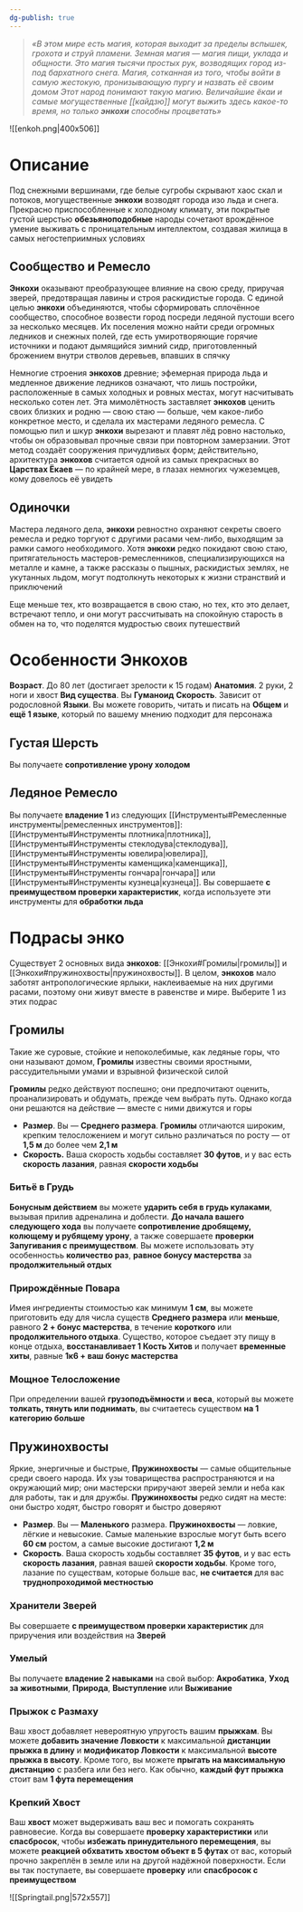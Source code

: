 ```yaml
---
dg-publish: true
---
```

> *«В этом мире есть магия, которая выходит за пределы вспышек, грохота и струй пламени. Земная магия — магия пищи, уклада и общности. Это магия тысячи простых рук, возводящих город из-под бархатного снега. Магия, сотканная из того, чтобы войти в самую жестокую, пронизывающую пургу и назвать её своим домом
> Этот народ понимают такую магию. Величайшие ёкаи и самые могущественные [[кайдзю]] могут выжить здесь какое-то время, но только **энкохи** способны процветать»*

![[enkoh.png|400x506]]

# Описание

Под снежными вершинами, где белые сугробы скрывают хаос скал и потоков, могущественные **энкохи** возводят города изо льда и снега. Прекрасно приспособленные к холодному климату, эти покрытые густой шерстью **обезьяноподобные** народы сочетают врождённое умение выживать с проницательным интеллектом, создавая жилища в самых негостеприимных условиях

## Сообщество и Ремесло

**Энкохи** оказывают преобразующее влияние на свою среду, приручая зверей, предотвращая лавины и строя раскидистые города. С единой целью **энкохи** объединяются, чтобы сформировать сплочённое сообщество, способное возвести город посреди ледяной пустоши всего за несколько месяцев. Их поселения можно найти среди огромных ледников и снежных полей, где есть умиротворяющие горячие источники и подают дымящийся зимний сидр, приготовленный брожением внутри стволов деревьев, впавших в спячку

Немногие строения **энкохов** древние; эфемерная природа льда и медленное движение ледников означают, что лишь постройки, расположенные в самых холодных и ровных местах, могут насчитывать несколько сотен лет. Эта мимолётность заставляет **энкохов** ценить своих близких и родню — свою стаю — больше, чем какое-либо конкретное место, и сделала их мастерами ледяного ремесла. С помощью пил и шкур **энкохи** вырезают и плавят лёд ровно настолько, чтобы он образовывал прочные связи при повторном замерзании. Этот метод создаёт сооружения причудливых форм; действительно, архитектура **энкохов** считается одной из самых прекрасных во **Царствах Ёкаев** — по крайней мере, в глазах немногих чужеземцев, кому довелось её увидеть

## Одиночки

Мастера ледяного дела, **энкохи** ревностно охраняют секреты своего ремесла и редко торгуют с другими расами чем-либо, выходящим за рамки самого необходимого. Хотя **энкохи** редко покидают свою стаю, притягательность мастеров-ремесленников, специализирующихся на металле и камне, а также рассказы о пышных, раскидистых землях, не укутанных льдом, могут подтолкнуть некоторых к жизни странствий и приключений

Еще меньше тех, кто возвращается в свою стаю, но тех, кто это делает, встречают тепло, и они могут рассчитывать на спокойную старость в обмен на то, что поделятся мудростью своих путешествий

# Особенности Энкохов

**Возраст**. До 80 лет (достигает зрелости к 15 годам)
**Анатомия**. 2 руки, 2 ноги и хвост
**Вид существа**. Вы **Гуманоид**
**Скорость**. Зависит от родословной
**Языки**. Вы можете говорить, читать и писать на **Общем** и **ещё 1 языке**, который по вашему мнению подходит для персонажа

## Густая Шерсть

Вы получаете **сопротивление урону холодом**

## Ледяное Ремесло 

Вы получаете **владение 1** из следующих [[Инструменты#Ремесленные инструменты|ремесленных инструментов]]: [[Инструменты#Инструменты плотника|плотника]], [[Инструменты#Инструменты стеклодува|стеклодува]], [[Инструменты#Инструменты ювелира|ювелира]], [[Инструменты#Инструменты каменщика|каменщика]], [[Инструменты#Инструменты гончара|гончара]] или [[Инструменты#Инструменты кузнеца|кузнеца]]. Вы совершаете **с преимуществом проверки характеристик**, когда используете эти инструменты для **обработки льда**

# Подрасы энко 

Существует 2 основных вида **энкохов**: [[Энкохи#Громилы|громилы]] и [[Энкохи#пружинохвосты|пружинохвосты]]. В целом, **энкохов** мало заботят антропологические ярлыки, наклеиваемые на них другими расами, поэтому они живут вместе в равенстве и мире. Выберите 1 из этих подрас

## Громилы

Такие же суровые, стойкие и непоколебимые, как ледяные горы, что они называют домом, **Громилы** известны своими яростными, рассудительными умами и взрывной физической силой

**Громилы** редко действуют поспешно; они предпочитают оценить, проанализировать и обдумать, прежде чем выбрать путь. Однако когда они решаются на действие — вместе с ними движутся и горы

- **Размер**. Вы — **Среднего размера**. **Громилы** отличаются широким, крепким телосложением и могут сильно различаться по росту — от **1,5 м** до более чем **2,1 м**
- **Скорость.** Ваша скорость ходьбы составляет **30 футов**, и у вас есть **скорость лазания**, равная **скорости ходьбы**

### Битьё в Грудь

**Бонусным действием** вы можете **ударить себя в грудь кулаками**, вызывая прилив адреналина и доблести. **До начала вашего следующего хода** вы получаете **сопротивление дробящему, колющему и рубящему урону**, а также совершаете **проверки Запугивания с преимуществом**. Вы можете использовать эту особенностьь **количество раз**, **равное бонусу мастерства** за **продолжительный отдых**

### Прирождённые Поварa

Имея ингредиенты стоимостью как минимум **1 см**, вы можете приготовить еду для числа существ **Среднего размера** или **меньше**, равного **2 + бонус мастерства**, в течение **короткого** или **продолжительного отдыха**. Существо, которое съедает эту пищу в конце отдыха, **восстанавливает 1 Кость Хитов** и получает **временные хиты**, равные **1к6 + ваш бонус мастерства**

### Мощное Телосложение

При определении вашей **грузоподъёмности** и **веса**, который вы можете **толкать, тянуть или поднимать**, вы считаетесь существом **на 1 категорию больше**

## Пружинохвосты

Яркие, энергичные и быстрые, **Пружинохвосты** — самые общительные среди своего народа. Их узы товарищества распространяются и на окружающий мир; они мастерски приручают зверей земли и неба как для работы, так и для дружбы. **Пружинохвосты** редко сидят на месте: они быстро ходят, быстро говорят и быстро доверяют

- **Размер**. Вы — **Маленького** размера. **Пружинохвосты** — ловкие, лёгкие и невысокие. Самые маленькие взрослые могут быть всего **60 см** ростом, а самые высокие достигают **1,2 м**
- **Скорость**. Ваша скорость ходьбы составляет **35 футов**, и у вас есть **скорость лазания**, равная вашей **скорости ходьбы**. Кроме того, лазание по существам, которые больше вас, **не считается** для вас **труднопроходимой местностью**

### Хранители Зверей

Вы совершаете **с преимуществом проверки характеристик** для приручения или воздействия на **Зверей**

### Умелый

Вы получаете **владение 2 навыками** на свой выбор: **Акробатика**, **Уход за животными**, **Природа**, **Выступление** или **Выживание**

### Прыжок с Размаху

Ваш хвост добавляет невероятную упругость вашим **прыжкам**. Вы можете **добавить значение Ловкости** к максимальной **дистанции прыжка в длину** и **модификатор Ловкости** к максимальной **высоте прыжка в высоту**. Кроме того, вы можете **прыгать на максимальную дистанцию** с разбега или без него. Как обычно, **каждый фут прыжка** стоит вам **1 фута перемещения**

### Крепкий Хвост

Ваш **хвост** может выдерживать ваш вес и помогать сохранять равновесие. Когда вы совершаете **проверку характеристики** или **спасбросок**, чтобы **избежать принудительного перемещения**, вы можете **реакцией обхватить хвостом объект в 5 футах** от вас, который прочно закреплён в земле или на другой надёжной поверхности. Если вы так поступаете, вы совершаете **проверку** или **спасбросок с преимуществом**

![[Springtail.png|572x557]]
